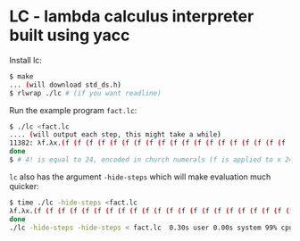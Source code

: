 # LC - lambda calculus interpreter built using yacc

Install lc:
```sh
$ make
... (will download std_ds.h)
$ rlwrap ./lc # (if you want readline)
```

Run the example program `fact.lc`:
```sh
$ ./lc <fact.lc
.... (will output each step, this might take a while)
11382: λf.λx.(f (f (f (f (f (f (f (f (f (f (f (f (f (f (f (f (f (f (f (f (f (f (f (f x))))))))))))))))))))))))
done
$ # 4! is equal to 24, encoded in church numerals (f is applied to x 24 times)
```

`lc` also has the argument `-hide-steps` which will make evaluation much quicker:
```sh
$ time ./lc -hide-steps <fact.lc
λf.λx.(f (f (f (f (f (f (f (f (f (f (f (f (f (f (f (f (f (f (f (f (f (f (f (f x))))))))))))))))))))))))
done
./lc -hide-steps -hide-steps < fact.lc  0.30s user 0.00s system 99% cpu 0.305 total
```
